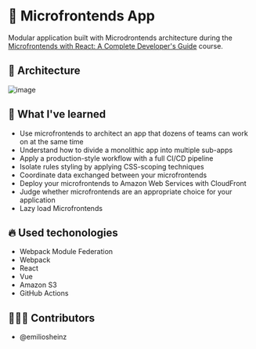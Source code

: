 
# 🧱 Microfrontends App

Modular application built with Microdrontends architecture during the [Microfrontends with React: A Complete Developer's Guide](https://www.udemy.com/course/microfrontend-course/) course.

## 💾 Architecture

![image](https://user-images.githubusercontent.com/103655828/221702470-66c38028-19e2-4301-a2d4-f82a9a7011fd.png)

## 🧠 What I've learned

- Use microfrontends to architect an app that dozens of teams can work on at the same time
- Understand how to divide a monolithic app into multiple sub-apps
- Apply a production-style workflow with a full CI/CD pipeline
- Isolate rules styling by applying CSS-scoping techniques
- Coordinate data exchanged between your microfrontends
- Deploy your microfrontends to Amazon Web Services with CloudFront
- Judge whether microfrontends are an appropriate choice for your application
- Lazy load Microfrontends

## 🔥 Used techonologies

- Webpack Module Federation
- Webpack
- React
- Vue
- Amazon S3
- GitHub Actions

## 👨🏼‍🚀 Contributors

- @emiliosheinz
